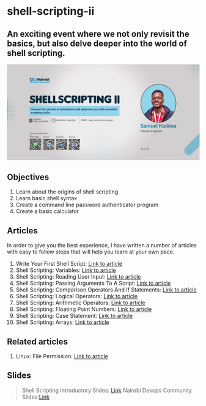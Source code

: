 # shell-scripting-ii
## An exciting event where we not only revisit the basics, but also delve deeper into the world of shell scripting.
![poster](/images/kadima_shell_2_wide.jpeg)

## Objectives

1. Learn about the origins of shell scripting
2. Learn basic shell syntax
3. Create a command line password authenticator program
4. Create a basic calculator

## Articles
In order to give you the best experience, I have written a number of articles  with easy to follow steps that will help you learn at your own pace.

1. Write Your First Shell Script: [Link to article](https://medium.com/@kadimasam/write-your-first-shell-script-ce10d0531fa1)
2. Shell Scripting: Variables: [Link to article](https://medium.com/@kadimasam/shell-scripting-variables-3e8138f5bc4a)
3. Shell Scripting: Reading User Input: [Link to article](https://medium.com/@kadimasam/shell-scripting-reading-user-input-f0b5374f89ee)
4. Shell Scripting: Passing Arguments To A Script: [Link to article](https://medium.com/@kadimasam/shell-scripting-arguments-to-a-script-ad6422fb2c1e)
5. Shell Scripting: Comparison Operators And If Statements: [Link to article](https://medium.com/@kadimasam/shell-scripting-comparison-operators-and-if-statements-9e0277fd60b8)
6. Shell Scripting: Logical Operators: [Link to article](https://medium.com/@kadimasam/shell-scripting-logical-operators-d5bd89b3bb8)
7. Shell Scripting: Arithmetic Operators: [Link to article](https://medium.com/@kadimasam/shell-scripting-arithmetic-operations-3d3fe1f2ab9d)
8. Shell Scripting: Floating Point Numbers: [Link to article](https://medium.com/@kadimasam/shell-scripting-floating-point-numbers-836a9972b1c3)
9. Shell Scripting: Case Statement: [Link to article](https://medium.com/@kadimasam/shell-scripting-case-statement-4a6f1e502e2f)
10. Shell Scripting: Arrays: [Link to article](https://medium.com/@kadimasam/shell-scripting-arrays-659536cbcb2b)

## Related articles

1. Linux: File Permission: [Link to article](https://medium.com/@kadimasam/linux-file-permissions-5aa08015f9e5)

## Slides
> Shell Scripting Introductory Slides: [Link](https://docs.google.com/presentation/d/1z-eNXvZ1PA0gjYFvtOT-8iQTVprN-mnBOAzBXN7CoZI/edit?usp=sharing)
> Nairobi Devops Community Slides:[Link](https://docs.google.com/presentation/d/1z9u-nVjxIW4Wk5YtaE_0EK4e-wN7gEhNv2wx32ELAEI/edit?usp=sharing)



